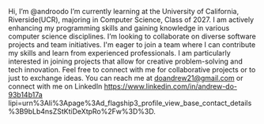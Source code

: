 Hi, I’m @androodo
I’m currently learning at the University of California, Riverside(UCR), majoring in Computer Science, Class of 2027. I am actively enhancing my programming skills and gaining knowledge in various computer science disciplines.
I’m looking to collaborate on diverse software projects and team initiatives. I'm eager to join a team where I can contribute my skills and learn from experienced professionals. I am particularly interested in joining projects that allow for creative problem-solving and tech innovation.
Feel free to connect with me for  collaborative projects or to just to exchange ideas. You can reach me at doandrew21@gmail.com or connect with me on LinkedIn https://www.linkedin.com/in/andrew-do-93b14b17a lipi=urn%3Ali%3Apage%3Ad_flagship3_profile_view_base_contact_details%3B9bLb4nsZStKtiDeXtpRo%2Fw%3D%3D.

<!---
androodo/androodo is a ✨ special ✨ repository because its `README.md` (this file) appears on your GitHub profile.
You can click the Preview link to take a look at your changes.
--->
